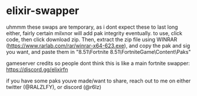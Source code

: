 # elixir-swapper

uhmmm
these swaps are temporary, as i dont expect these to last long either, fairly certain milxnor will add pak integrity eventually.
to use, click code, then click download zip. Then, extract the zip file using WINRAR (https://www.rarlab.com/rar/winrar-x64-623.exe), and copy the pak and sig you want, and paste them in "8.51\Fortnite 8.51\FortniteGame\Content\Paks"

gameserver credits so people dont think this is like a main fortnite swapper: https://discord.gg/elixirfn

if you have some paks youve made/want to share, reach out to me on either twitter (@RALZLFY), or discord (@r6lz)
